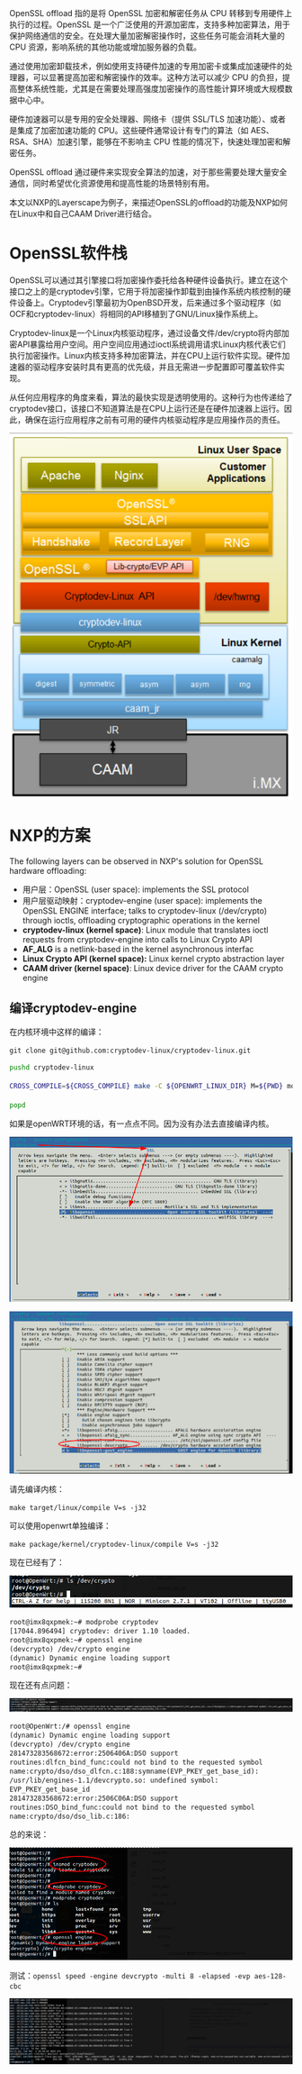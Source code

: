 
OpenSSL offload 指的是将 OpenSSL 加密和解密任务从 CPU 转移到专用硬件上执行的过程。OpenSSL 是一个广泛使用的开源加密库，支持多种加密算法，用于保护网络通信的安全。在处理大量加密解密操作时，这些任务可能会消耗大量的 CPU 资源，影响系统的其他功能或增加服务器的负载。

通过使用加密卸载技术，例如使用支持硬件加速的专用加密卡或集成加速硬件的处理器，可以显著提高加密和解密操作的效率。这种方法可以减少 CPU 的负担，提高整体系统性能，尤其是在需要处理高强度加密操作的高性能计算环境或大规模数据中心中。

硬件加速器可以是专用的安全处理器、网络卡（提供 SSL/TLS 加速功能）、或者是集成了加密加速功能的 CPU。这些硬件通常设计有专门的算法（如 AES、RSA、SHA）加速引擎，能够在不影响主 CPU 性能的情况下，快速处理加密和解密任务。

OpenSSL offload 通过硬件来实现安全算法的加速，对于那些需要处理大量安全通信，同时希望优化资源使用和提高性能的场景特别有用。

本文以NXP的Layerscape为例子，来描述OpenSSL的offload的功能及NXP如何在Linux中和自己CAAM Driver进行结合。

#  OpenSSL软件栈

OpenSSL可以通过其引擎接口将加密操作委托给各种硬件设备执行。建立在这个接口之上的是cryptodev引擎，它用于将加密操作卸载到由操作系统内核控制的硬件设备上。Cryptodev引擎最初为OpenBSD开发，后来通过多个驱动程序（如OCF和cryptodev-linux）将相同的API移植到了GNU/Linux操作系统上。

Cryptodev-linux是一个Linux内核驱动程序，通过设备文件/dev/crypto将内部加密API暴露给用户空间。用户空间应用通过ioctl系统调用请求Linux内核代表它们执行加密操作。Linux内核支持多种加密算法，并在CPU上运行软件实现。硬件加速器的驱动程序安装时具有更高的优先级，并且无需进一步配置即可覆盖软件实现。

从任何应用程序的角度来看，算法的最快实现是透明使用的。这种行为也传递给了cryptodev接口，该接口不知道算法是在CPU上运行还是在硬件加速器上运行。因此，确保在运行应用程序之前有可用的硬件内核驱动程序是应用操作员的责任。

![](https://raw.githubusercontent.com/carloscn/images/main/typora202403191436558.png)

# NXP的方案

The following layers can be observed in NXP's solution for OpenSSL hardware offloading:
* 用户层：OpenSSL (user space): implements the SSL protocol
* 用户层驱动映射：cryptodev-engine (user space): implements the OpenSSL ENGINE interface; talks to cryptodev-linux (/dev/crypto) through ioctls, offloading cryptographic operations in the kernel
* **cryptodev-linux (kernel space)**: Linux module that translates ioctl requests from cryptodev-engine into calls to Linux Crypto API
* **AF_ALG** is a netlink-based in the kernel asynchronous interfac
* **Linux Crypto API (kernel space):** Linux kernel crypto abstraction layer
* **CAAM driver (kernel space)**: Linux device driver for the CAAM crypto engine

## 编译cryptodev-engine

在内核环境中这样的编译：

`git clone git@github.com:cryptodev-linux/cryptodev-linux.git`

```bash
pushd cryptodev-linux

CROSS_COMPILE=${CROSS_COMPILE} make -C ${OPENWRT_LINUX_DIR} M=${PWD} modules

popd
```

如果是openWRT环境的话，有一点点不同。因为没有办法去直接编译内核。

![](https://raw.githubusercontent.com/carloscn/images/main/typora202403191554036.png)

![](https://raw.githubusercontent.com/carloscn/images/main/typora202403191554416.png)

请先编译内核：

`make target/linux/compile V=s -j32`

可以使用openwrt单独编译：

`make package/kernel/cryptodev-linux/compile V=s -j32`

现在已经有了：

![](https://raw.githubusercontent.com/carloscn/images/main/typora202403201433623.png)

```log
root@imx8qxpmek:~# modprobe cryptodev
[17044.896494] cryptodev: driver 1.10 loaded.
root@imx8qxpmek:~# openssl engine
(devcrypto) /dev/crypto engine
(dynamic) Dynamic engine loading support
root@imx8qxpmek:~#
```

现在还有点问题：

![](https://raw.githubusercontent.com/carloscn/images/main/typora202403201434717.png)

```log
root@OpenWrt:/# openssl engine
(dynamic) Dynamic engine loading support
(devcrypto) /dev/crypto engine
281473283568672:error:2506406A:DSO support routines:dlfcn_bind_func:could not bind to the requested symbol name:crypto/dso/dso_dlfcn.c:188:symname(EVP_PKEY_get_base_id): /usr/lib/engines-1.1/devcrypto.so: undefined symbol: EVP_PKEY_get_base_id
281473283568672:error:2506C06A:DSO support routines:DSO_bind_func:could not bind to the requested symbol name:crypto/dso/dso_lib.c:186:
```

总的来说：

![](https://raw.githubusercontent.com/carloscn/images/main/typora202403281443506.png)

测试：`openssl speed -engine devcrypto -multi 8 -elapsed -evp aes-128-cbc`

![](https://raw.githubusercontent.com/carloscn/images/main/typora202403281444966.png)


